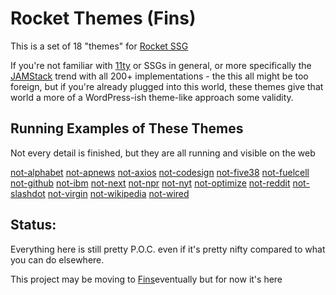 # Rocket Themes (Fins)

This is a set of 18 "themes" for [Rocket SSG](https://rocket.modern-web.dev/)

If you're not familiar with [11ty](https://www.11ty.dev/) or SSGs in general, or more specifically the [JAMStack](https://jamstack.org/) trend with all 200+ implementations - the this all might be too foreign, but if you're already plugged into this world, these themes give that world a more of a WordPress-ish theme-like approach some validity.

## Running Examples of These Themes

Not every detail is finished, but they are all running and visible on the web

[not-alphabet](https://aspieautomator.com)
[not-apnews](https://esuyp-fb794.web.app/)
[not-axios](https://jeren-5de92.web.app/)
[not-codesign](https://wysinati.com/)
[not-five38](https://webappwriter.com)
[not-fuelcell](https://betterologist.web.app)
[not-github](https://mtobwin.web.app)
[not-ibm](https://walktownnet.web.app/)
[not-next](https://mulerain.web.app/)
[not-npr](https://appwriter.com)
[not-nyt](https://jukelox-7ec89.web.app/)
[not-optimize](https://couldbe-net.web.app/)
[not-reddit](https://btrg.org/)
[not-slashdot](https://mymodelercom.web.app/)
[not-virgin](https://betterology-com.web.app/)
[not-wikipedia](https://datafundamentals-com.web.app/)
[not-wired](https://replitza.web.app/)

## Status:

Everything here is still pretty P.O.C. even if it's pretty nifty compared to what you can do elsewhere.

This project may be moving to [Fins](https://github.com/petecarapetyan/fins)eventually but for now it's here
